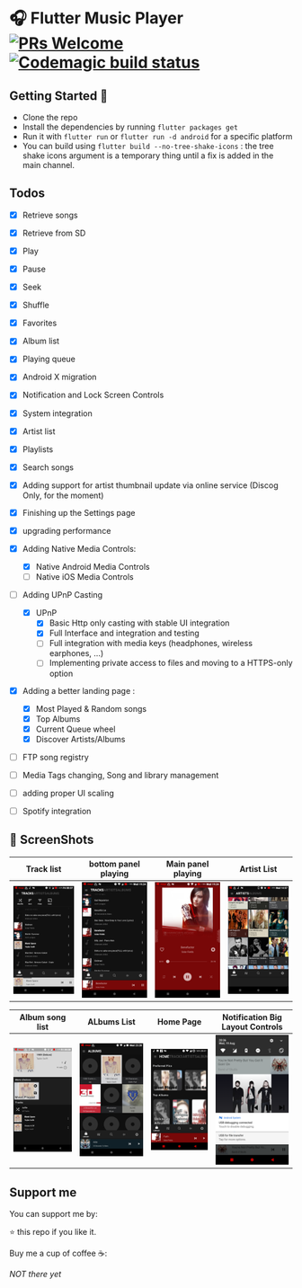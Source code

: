 # 🎧 Flutter Music Player [![PRs Welcome](https://img.shields.io/badge/PRs-welcome-brightgreen.svg?style=flat-square)](http://makeapullrequest.com) [![Codemagic build status](https://api.codemagic.io/apps/5d29b3b3db951153a6ceef80/5d29b3b3db951153a6ceef7f/status_badge.svg)](https://codemagic.io/apps/5d29b3b3db951153a6ceef80/5d29b3b3db951153a6ceef7f/latest_build)



## Getting Started 🚀

- Clone the repo
- Install the dependencies by running `flutter packages get`
- Run it with `flutter run` or `flutter run -d android` for a specific platform
- You can build using `flutter build --no-tree-shake-icons` : the tree shake icons argument is a temporary thing until a fix is added in the main channel.



## Todos

- [x] Retrieve songs
- [x] Retrieve from SD
- [x] Play
- [x] Pause
- [x] Seek
- [x] Shuffle
- [x] Favorites
- [x] Album list
- [x] Playing queue
- [x] Android X migration
- [x] Notification and Lock Screen Controls
- [x] System integration
- [x] Artist list
- [x] Playlists
- [x] Search songs
- [x] Adding support for artist thumbnail update via online service (Discog Only, for the moment)
- [x] Finishing up the Settings page
- [x] upgrading performance
- [x] Adding Native Media Controls:
    - [x] Native Android Media Controls
    - [ ] Native iOS Media Controls
- [ ] Adding UPnP Casting
    - [x] UPnP
        - [x] Basic Http only casting with stable UI integration
        - [x] Full Interface and integration and testing
        - [ ] Full integration with media keys (headphones, wireless earphones, ...)
        - [ ] Implementing private access to files and moving to a HTTPS-only option
- [x] Adding a better landing page :
    - [x] Most Played & Random songs
    - [x] Top Albums
    - [x] Current Queue wheel
    - [x] Discover Artists/Albums
- [ ] FTP song registry
- [ ] Media Tags changing, Song and library management
- [ ] adding proper UI scaling
- [ ] Spotify integration


## 📸 ScreenShots
|               Track list                  |           bottom panel playing            |            Main panel playing             |              Artist List                 |
| ----------------------------------------- | ----------------------------------------- | ----------------------------------------- | -----------------------------------------|
| <img src="screenshots/10.png" width="250"> | <img src="screenshots/2.png" width="250"> | <img src="screenshots/3.png" width="250"> | <img src="screenshots/9.png" width="250">|

|              Album song list              |                ALbums List                |             Home Page                     |     Notification Big Layout Controls     |
| ----------------------------------------- | ----------------------------------------- | ----------------------------------------- | -----------------------------------------|
| <img src="screenshots/11.png" width="250"> | <img src="screenshots/6.png" width="250"> | <img src="screenshots/13.png" width="250"> | <img src="screenshots/14.png" width="250">|

## Support me

You can support me by:

⭐️ this repo if you like it.

Buy me a cup of coffee ☕️:

*NOT there yet*


